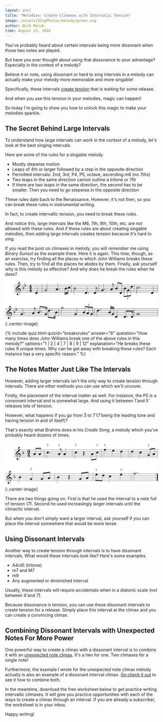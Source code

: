 ```yaml
---
layout: post
title: "Melodies: Create Climaxes with Intervalic Tension"
image: /assets/blogPhotos/melody/green.svg
author: Nick Mazuk
time: August 23, 2018
---
```


You've probably heard about certain intervals being more dissonant when those two notes are played.

But have you ever thought about using that dissonance to your advantage? Especially in the context of a melody?

Believe it or note, using dissonant or hard to sing intervals in a melody can actually make your melody more memorable and more singable!

Specifically, these intervals [create tension](/blog/4WaysToAddMeaningToYourMelody) that is waiting for some release.

And when you use this tension in your melodies, magic can happen!

So today I'm going to show you how to unlock this magic to make your melodies sparkle.

<!--end-of-intro-->

## The Secret Behind Large Intervals

To understand how large intervals can work in the context of a melody, let's look at the best singing intervals.

Here are some of the rules for a singable melody.

- Mostly stepwise motion
- Leaps of 4th or larger followed by a step in the opposite direction
- Permitted intervals: 2nd, 3rd, P4, P5, octave, ascending m6 (no 7ths)
- Two leaps in the same direction cannot outline a tritone or 7th
- If there are two leaps in the same direction, the second has to be smaller. Then you need to go stepwise in the opposite direction

These rules date back to the Renaissance. However, it's not then, so you can break these rules in instrumental writing.

In fact, to create intervallic tension, you need to break these rules.

And notice this, large intervals like the M6, 7th, 9th, 10th, etc. are not allowed with these rules. And if these rules are about creating singable melodies, then adding large intervals creates tension because it's hard to sing.

If you read the post on climaxes in melody, you will remember me using *Binary Sunset* as the example there. Here it is again. This time, though, as an exercise, try finding all the places in which John Williams breaks these rules. Then, try to find all the places he abides by them. Finally, ask yourself why is this melody so effective? And why does he break the rules when he does?

![Binary Sunset](/blog/resources/binarySunset.png "Binary Sunset"){:.center-image}

{% include quiz.html quizid="breaksrules" answer="6" question="How many times does John Williams break one of the above rules in this melody?" options="1 | 2 | 4 | 7 | 8 | 9 | 12" explanation="He breaks these rules 9 unique times. Why can he get away with breaking these rules? Each instance has a very specific reason." %}

## The Notes Matter Just Like The Intervals

However, adding larger intervals isn't the only way to create tension through intervals. There are other methods you can use which we'll uncover.

Firstly, the placement of the interval matter as well. For instance, the P5 is a consonant interval and is somewhat large. And using it between 1&#770; and 5&#770; releases lots of tension.

However, what happens if you go from 3&#770; to 7&#770; (7&#770; being the leading tone and having tension in and of itself)?

That's exactly what Brahms does in his *Cradle Song*, a melody which you've probably heard dozens of times.

![Cradle Song with Intervals](/blog/resources/cradleSongIntervals.png "Cradle Song with Intervals"){:.center-image}

There are two things going on. First is that he used the interval to a note full of tension (7&#770;). Second he used increasingly larger intervals until the climactic interval.

But when you don't simply want a larger interval, ask yourself if you can place the interval somewhere that would be more tense.

## Using Dissonant Intervals

Another way to create tension through intervals is to have dissonant intervals. What would these intervals look like? Here's some examples.

- A4/d5 (tritone)
- m7 and M7
- m9
- Any augmented or diminished interval

Usually, these intervals will require accidentals when in a diatonic scale (not between 4&#770; and 7&#770;).

Because dissonance is tension, you can use these dissonant intervals to create tension for a release. Simply place this interval at the climax and you can create a convincing climax.

## Combining Dissonant Intervals with Unexpected Notes For More Power

One powerful way to create a climax with a dissonant interval is to combine it with an [unexpected note climax](/blog/UnexpectedNoteClimaxes). It's a two for one. Two climaxes for a single note!

Furthermore, the example I wrote for the unexpected note climax melody actually is also an example of a dissonant interval climax. [Go check it out](/blog/UnexpectedNoteClimaxes) to see it how to combine both.

In the meantime, download the free worksheet below to get practice writing intervallic climaxes. It will give you practice opportunities with each of the ways to create a climax through an interval. If you are already a subscriber, the worksheet is in your inbox.

Happy writing!

